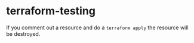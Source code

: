 # terraform-testing

If you comment out a resource and do a ```terraform apply``` the resource will be destroyed.
